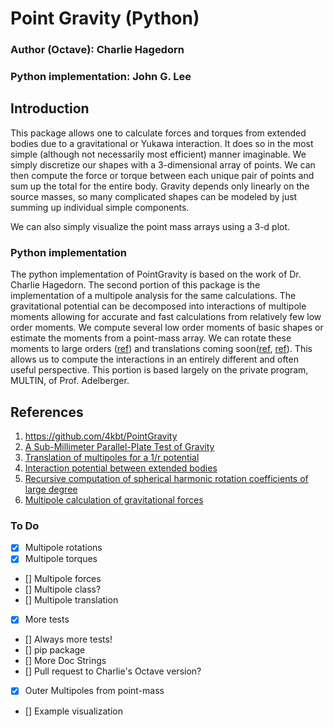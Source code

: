# Point Gravity (Python)
### Author (Octave): Charlie Hagedorn
### Python implementation: John G. Lee

## Introduction

This package allows one to calculate forces and torques from extended bodies 
due to a gravitational or Yukawa interaction. It does so in the most simple 
(although not necessarily most efficient) manner imaginable. We simply
discretize our shapes with a 3-dimensional array of points. We can then 
compute the force or torque between each unique pair of points and sum up the 
total for the entire body. Gravity depends only linearly on the source masses, 
so many complicated shapes can be modeled by just summing up individual simple 
components.

We can also simply visualize the point mass arrays using a 3-d plot.

### Python implementation

The python implementation of PointGravity is based on the work of Dr. Charlie 
Hagedorn. The second portion of this package is the implementation of a
multipole analysis for the same calculations. The gravitational potential can
be decomposed into interactions of multipole moments allowing for accurate and 
fast calculations from relatively few low order moments. We compute several 
low order moments of basic shapes or estimate the moments from a point-mass 
array. We can rotate these moments to large orders ([ref][4]) and 
translations coming soon([ref][2], [ref][3]). This allows us to compute the
interactions in an entirely different and often useful perspective. This
portion is based largely on the private program, MULTIN, of Prof. Adelberger.

## References
1. https://github.com/4kbt/PointGravity
1. [A Sub-Millimeter Parallel-Plate Test of Gravity][1]
1. [Translation of multipoles for a 1/r potential][2]
1. [Interaction potential between extended bodies][3]
1. [Recursive computation of spherical harmonic rotation coefficients of large degree][4]
1. [Multipole calculation of gravitational forces][5]


[1]: https://digital.lib.washington.edu/researchworks/handle/1773/34135
[2]: https://journals.aps.org/prd/abstract/10.1103/PhysRevD.55.7970
[3]: https://journals.aps.org/prd/abstract/10.1103/PhysRevD.60.107501
[4]: https://arxiv.org/abs/1403.7698
[5]: https://journals.aps.org/prd/abstract/10.1103/PhysRevD.95.124059


### To Do
- [X] Multipole rotations
- [X] Multipole torques
- [] Multipole forces
- [] Multipole class?
- [] Multipole translation
- [X] More tests
- [] Always more tests!
- [] pip package
- [] More Doc Strings
- [] Pull request to Charlie's Octave version?
- [X] Outer Multipoles from point-mass
- [] Example visualization